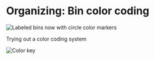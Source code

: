 # Organizing: Bin color coding

![Labeled bins now with circle color markers](https://grant-uploader.s3.amazonaws.com/2025-03-03-13-45-59-2000.jpg)

Trying out a color coding system

![Color key](https://grant-uploader.s3.amazonaws.com/2025-03-03-13-47-26-2000.jpg)